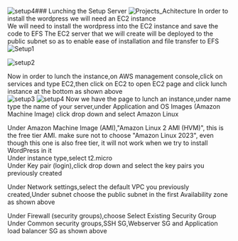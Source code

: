 ![setup4](https://github.com/AdventureLouis/Host-a-wordpress-website-in-AWS/assets/161846069/5bf16142-cc75-4e20-b47b-4f5a64c8de97)### Lunching the Setup Server
![Projects_Achitecture](https://github.com/AdventureLouis/Host-a-wordpress-website-in-AWS/assets/161846069/f1342a64-519f-4831-b756-336fcaaea203)
In order to install the wordpress we will need an EC2 instance
<br>
We will need to install the wordpress into the EC2 instance and save the code to EFS
The EC2 server that we will create will be deployed to the public subnet so as to enable ease of installation and file transfer to EFS
<br>
![Setup1](https://github.com/AdventureLouis/Host-a-wordpress-website-in-AWS/assets/161846069/d29f4c01-e5b6-4f3e-b3a4-4bd29bfc37e5)

![setup2](https://github.com/AdventureLouis/Host-a-wordpress-website-in-AWS/assets/161846069/c4756b9a-e893-494c-8385-ca2416cd391c)

Now in order to lunch the instance,on AWS management console,click on services and type EC2,then click on EC2 to open EC2 page and click lunch instance at the bottom as shown above
<br>
![setup3](https://github.com/AdventureLouis/Host-a-wordpress-website-in-AWS/assets/161846069/2d495444-c481-4e9a-aa2b-5fd37758812f)
![setup4](https://github.com/AdventureLouis/Host-a-wordpress-website-in-AWS/assets/161846069/4604230e-2c4e-474f-bd9f-d9bc1f491676)
Now we have the page to lunch an instance,under name type the name of your server,under Application and OS Images (Amazon Machine Image) click drop down and select Amazon Linux
<br>

Under Amazon Machine Image (AMI),"Amazon Linux 2 AMI (HVM)", this is the free tier AMI. make sure not to choose "Amazon Linux 2023", even though this one is also free tier, it will not work when we try to install WordPress in it
<br>
Under instance type,select t2.micro
<br>
Under Key pair (login),click drop down and select the key pairs you previously created
<br>

Under Network settings,select the default VPC you previously created,Under subnet choose the public subnet in the first Availability zone as shown above
<br>

Under Firewall (security groups),choose Select Existing Security Group
Under Common security groups,SSH SG,Webserver SG and Application load balancer SG as shown above

